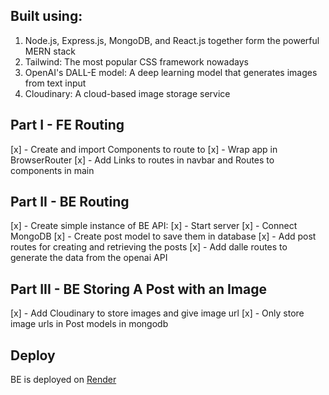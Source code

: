## Built using:

1. Node.js, Express.js, MongoDB, and React.js together form the powerful MERN stack
2. Tailwind: The most popular CSS framework nowadays
3. OpenAI's DALL-E model: A deep learning model that generates images from text input
4. Cloudinary: A cloud-based image storage service


## Part I - FE Routing

[x] - Create and import Components to route to
[x] - Wrap app in BrowserRouter
[x] - Add Links to routes in navbar and Routes to components in main

## Part II - BE Routing

[x] - Create simple instance of BE API: 
  [x] - Start server
  [x] - Connect MongoDB
  [x] - Create post model to save them in database
  [x] - Add post routes for creating and retrieving the posts
  [x] - Add dalle routes to generate the data from the openai API 

## Part III - BE Storing A Post with an Image
[x] - Add Cloudinary to store images and give image url
[x] - Only store image urls in Post models in mongodb

## Deploy 

BE is deployed on [Render](https://render.com/)
